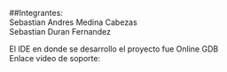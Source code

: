 ##Integrantes:<br/>
Sebastian Andres Medina Cabezas <br/>
Sebastian Duran Fernandez <br/>

El IDE en donde se desarrollo el proyecto fue Online GDB<br/>
Enlace video de soporte: 
